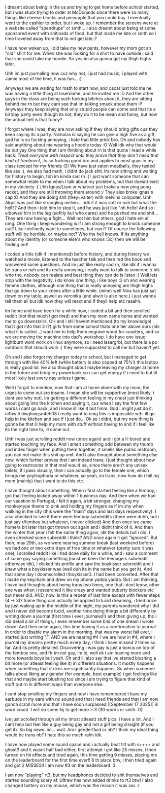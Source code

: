 I dreamt about being in the us and trying to get home before school started, but i was stuck trying to order at McDonalds since there were so many things like cheese blocks and pineapple that you could buy. I eventually went to the cashier to order, but i woke up. I remember the screens were at a website called "spendrups" or smth...
I also dreamt about being at some sponsored event with shitloads of food, but that made me late or smth so i time traveled away from that to not get late..?

I have now woken up, i did take my new pants, however my mom got an "old" shirt for me. When she was looking for a shirt to have outside i said that she could take my hoodie. So yea im also gonna get my thigh highs later.

Uhh im just journaling now cuz why not, i just had music, i played with Jamie most of the time, it was fun... :)

Anyways we are waiting for math to start now, and oscar just told me he was having a little thing at laserdome, and he invited me :D
And the other guys in the class are being such fucking bitches about it, they are sitting behind me rn but they cant see that im talking smack about them :P
Anyways they keep saying that only stupid people can come and that its a birtday party even though its not, they do it to be mean and funny, but how the actual hell is that funny?

I forgot where i was, they are now asking if they should bring gifts cuz they keep saying its a party.
Nicholas is saying he can give a high five as a gift, god he is so fucking annoying, i hate that little prick bro.
Oh and nobody has said anything about me wearing a hoodie today :O
Well idk why that would be but yay
One thing that i am thinking about rn is that quote i read a while back:
*Treat everyone with respect until they prove that they don't need that kind of treatment*, its so fucking good bro and applies to most guys in my class (except for my friends :D)
We have just eaten meatballs, they tasted like ass :(, we also had math, i didnt do jack shit. Im now sitting and waiting for history to begin, tbh im kinda sad rn :(
I just want someone that can somewhat relate to me when i talk about my problems, but that doesnt exist in my vincinity :(
Uhh Ignas/Liam or whatver just broke a new ping pong racket, and they are still throwing them around :/ They also broke ignas's cap :D
And they are doing shit (they=valter) with melvins computer.
Uhh Algot was just like strangling melvin.... idk if it was soft or nah but what the hell??
And then i told him to stop it, and he was just like "oh hello!
And so i elbowed him in the leg (sofltly but who cares) and he pushed me and shit...
They are now having a fight... Well not him but others, god i hate em all omg.
One thing i keep wondering is if i am strong enough to knock someone out? Like i definetly want to sometimes, but *can* i? Of course the following stuff will be horrible, or maybe not? Who the hell knows. If its anything about my identity (or someone else's who knows :3c) then we will be finding out!

I coded a little (idk if i mentioned) before history, and during history we watched a movie, listened to the teacher talk and then rad the book and wnswered some questions.
And im just like really sad rn, like idk if i wanna be trans or nah and its really annoying, i really want to talk to someone :( idk who tho, nobody can realate and best thing they can do is listen :(
Well lets stop with the negativity, i do know *one thing*, i like boys :3 oh and wearing femme clothes, although one thing that is really annoying are thigh highs that go down to your knees after a little while. (mine)
well Niva has just sat down on my table, aswell as veronika (and alwin is also here.) i just wanna tell them all but idk how they will react and if theyll help etc raaahh.

Im home and have been for a while now, i coded a bit and then scrolled reddit (not that much i got tired) and then my mom came home and wanted me to go downstairs. OH and i still havent mentioned (to my knowledge) that i got info that 3 (?) girls from some school thats one tier above ours (idk what it is called...) want me to help them engrave wood for coasters, and so we are moving the machine into dad's workshop. I do have one issue: lightburn wont work on linux anymore, so i need lasergrbl, but there is a pc outdoors that should work :) they were supposted to call me but haven't yet.

Oh and i also forgot my charger today to school, but i managed to get through with like 40% left (while battery is also capped at 75%!) this laptop is really good lol. Ive also thought about maybe leaving my charger at home in the future and bring my powerbank so i can get energy if i need to but ill most likely last every day unless i game.

Well i forgot to mention, now that i am at home alone with my mom, the urges to come out are insane. I mean she will be supportive (most likely, i dont see why not). Im getting a different feeling in my chest just thinking about going into the kitchen and saying it, cuz when i say the first few words i cant go back, and i know ill like it but hmm. God i might just do it. oifbwiö öwghoigsn4eh08 i really want to omg this is impossible wth. ill go help in the kitchen and see if i just do...
Ok so i didnt, but my new thing is gonna be that ill help my mom with stuff without having to and if i feel like its the right time to, ill come out.

Uhh i was just scrolling reddit now (once again) and i got a lil bored and started touching my face. And i smelt something odd between my thumb and index finger when putting them together, it smells like public restroom, you can not make this shit up oml.
And i also thought about something else now, which further proves that i am indeed trans, i just thought about how going to restrooms in that mall would be, since there aren't any unisex toilets, if i pass visually, then i can actually go to the female one, which brings me yoy/euphoria or whatever, so yeah, im trans, now how do i tell my mom (mainly) that i want to do this etc.

I have thought about something. When i first started feeling like a femboy, i got that feeling kicked away within 1 business day. And then when we had our vacation to Portugal, i felt it again, a bit stronger, changing my monkeytype theme to pink and holding my fingers as if im shy when walking in the city (this were the "main" days and last days respectively). I also checked to see if there were femboy subreddits (there were duhh, but i just say r/femboy but whatever, i never clicked) And then once we came home/a bit later that got thrown out again and i didnt think of it. And then the winter that year i felt the same thing again, idk the details but i did. I even checked some subreddit i think? AND once again it got "ignored". But then, may 29th, as we were nearing summer break (last weekend before) we had one or two extra days of free time or whatever (pretty sure it was one), i scrolled reddit like i had done daily for a while, and i saw a comment of some guy saying something (must've been the teenagers subreddit otherwise idk), i clicked his profile and saw the boykisser subreddit and i *knew* what a boykisser was (well duh its in the name but you get it). And that same day i doomscrolled r/boykisser3. I had been converted. After that i made my keychain and drew on my phone yadda yadda. But i am thinking. I have had thoughts about being trans two times, one that i dont know, other one was when i researched it like crazy and wanted puberty blockers etc but never did. AND, now. Is this a repeat of last time except with fewer steps (4 → 3)? Same thing can actually be applied to lucid dreaming, i tried once by just waking up in the middle of the night, my parents wondered why i did and i never did become lucid, another time doing things a bit differently by writing down a journal (first time i ever journaled!) and then giving up, tho i did detail a lot of things, i even remember some bits of one dream i wrote down! And then once again, this time having it as a confirmation to journal in order to disable my alarm in the morning, that was my worst fail ever, i started just writing ".". AND we are nearing #4 / we are now in #4, where i journal my dreams pretty much every day, i think i have missed 2 times so far. And its pretty detailed. Discovering i was gay is just a bonus on top of the femboy one, and ftr im not gay, im bi, well ok i am leaning more and more towards boys but yeah. Oh and ill also say that ive started blushing a bit more (or atleast feeling like it) in different situations. It mostly happens when something that strikes me significantly happens. So when someone talks about liking any gender (for example, best example) i get feelings like that and maybe start blushing too since i am trying to figure that kind of stuff out rn in different ways than everyone else.

I cant stop smelling my fingers and now i have remembered i have my earbuds in my ears with no sound and that i need friends and that i am now gonna scroll more and that i have soon surpassed [[September 17 2025]] in word count. I will do some lnj to get more >:3 (30 words or smth :O)

Ive just scrolled through all my (most atleast) stuff pics, i have a lot. And i cant help but feel like a guy being gay and not a girl being straight (if you get it). So big news: im... wait. Am i genderfluid or nb? I think my ideal thing would be trans nb? I hate this so much rahh idk.

I have now played some sound space and i actually beat tilt with s++++ and ghost!! and it wasnt half bad either, first attempt i got like 25 misses, i then turned on hit effects and tried again, this time getting 9 misses, placing me on the leaderboard for the first time ever!! 6 th place btw, i then tried again and got 2 MISSES!! I am now #3 on the leaderboard :3

I am now "playing" rt3, but my headphones decided to shit themselves and started sounding scary af. Ultraw has now added drinks to rt3 btw!
I also changed battery on my mouse, which was the reason it was ass :/
